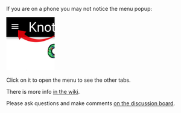 If you are on a phone you may not notice the menu popup:

![main-menu](/images/main-menu.png)

Click on it to open the menu to see the other tabs.

There is more info [in the wiki](https://github.com/awootton/knotfreeiot/wiki).

Please ask questions and make comments [on the discussion board](https://github.com/awootton/knotfreeiot/discussions).



